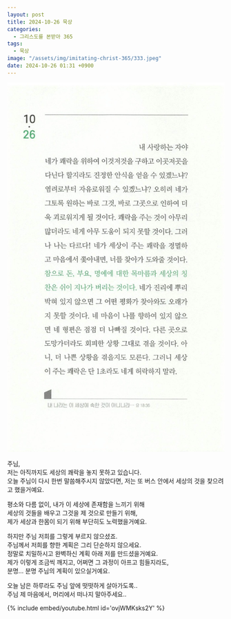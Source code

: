 ```yaml
---
layout: post
title: 2024-10-26 묵상
categories:
  - 그리스도를 본받아 365
tags:
  - 묵상
image: "/assets/img/imitating-christ-365/333.jpeg"
date: 2024-10-26 01:31 +0900
---
```


![image](/assets/img/imitating-christ-365/333.jpeg)

주님,  
저는 아직까지도 세상의 쾌락을 놓지 못하고 있습니다.  
오늘 주님이 다시 한번 말씀해주시지 않았다면, 저는 또 버스 안에서 세상의 것을 찾으려고 했을거예요.

평소와 다름 없이, 내가 이 세상에 존재함을 느끼기 위해  
세상의 것들을 배우고 그것을 제 것으로 만들기 위해,  
제가 세상과 한몸이 되기 위해 부단히도 노력했을거예요.

하지만 주님 저희를 그렇게 부르지 않으셨죠.  
주님께서 저희를 향한 계획은 그리 단순하지 않으세요.  
정말로 치밀하시고 완벽하신 계획 아래 저를 만드셨을거예요.  
제가 이렇게 조금씩 깨지고, 어쩌면 그 과정이 아프고 힘들지라도,  
분명… 분명 주님의 계획이 있으실거예요.

오늘 남은 하루라도 주님 앞에 떳떳하게 살아가도록..  
주님 제 마음에서, 머리에서 떠나지 말아주세요..

{% include embed/youtube.html id='ovjWMKsks2Y' %}
